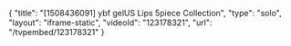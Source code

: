 {
    "title": "[1508436091] ybf gelUS Lips 5piece Collection",
    "type": "solo",
    "layout": "iframe-static",
    "videoId": "123178321",
    "url": "\/tvpembed\/123178321"
}